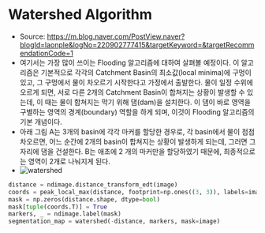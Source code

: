 # Watershed Algorithm
- Source: https://m.blog.naver.com/PostView.naver?blogId=laonple&logNo=220902777415&targetKeyword=&targetRecommendationCode=1
- 여기서는 가장 많이 쓰이는 Flooding 알고리즘에 대하여 살펴볼 예정이다. 이 알고리즘은 기본적으로 각각의 Catchment Basin의 최소값(local minima)에 구멍이 있고, 그 구멍에서 물이 차오르기 시작한다고 가정에서 출발한다. 물이 일정 수위에 오르게 되면, 서로 다른 2개의 Catchment Basin이 합쳐지는 상황이 발생할 수 있는데, 이 때는 물이 합쳐지는 막기 위해 댐(dam)을 설치한다. 이 댐이 바로 영역을 구별하는 영역의 경계(boundary) 역할을 하게 되며, 이것이 Flooding 알고리즘의 기본 개념이다.
- 아래 그림 A는 3개의 basin에 각각 마커를 할당한 경우로, 각 basin에서 물이 점점 차오르면, ﻿어느 순간에 2개의 basin이 합쳐지는 상황이 발생하게 되는데, 그러면 그 자리에 댐을 건설한다. B는 애초에 2 개의 마커만을 할당하였기 때문에, 최종적으로는 영역이 2개로 나눠지게 된다.
- ![watershed](https://mblogthumb-phinf.pstatic.net/MjAxNzAxMDRfMTg0/MDAxNDgzNTI1Mzg4ODAy.WgEGwwNTFUhAc_qTSPLhcfZLo7dRBHLJK3b_iTNVW6og.BBkGw1mXXGCZonkcJLgAmuBYHPZLuvXJgJBjQ_F-dpcg.PNG.laonple/%EC%9D%B4%EB%AF%B8%EC%A7%80_3.png?type=w2)
```python
distance = ndimage.distance_transform_edt(image)
coords = peak_local_max(distance, footprint=np.ones((3, 3)), labels=image)
mask = np.zeros(distance.shape, dtype=bool)
mask[tuple(coords.T)] = True
markers, _ = ndimage.label(mask)
segmentation_map = watershed(-distance, markers, mask=image)
```